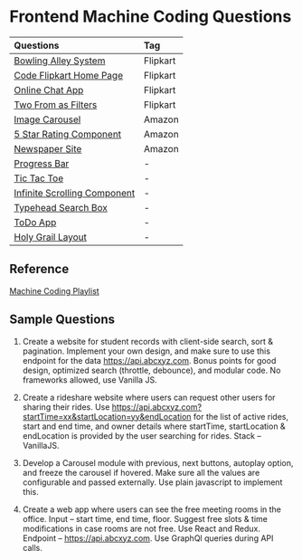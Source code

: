 # Frontend Machine Coding Questions

| Questions                                          | Tag      |
| :------------------------------------------------- | :------- |
| [Bowling Alley System](./bowling-alley.md)         | Flipkart |
| [Code Flipkart Home Page](./flipkart-home-page.md) | Flipkart |
| [Online Chat App](./online-chat-app.md)            | Flipkart |
| [Two From as Filters](./two-form-as-filters.md)    | Flipkart |
| [Image Carousel](./amazon-questions.md)            | Amazon   |
| [5 Star Rating Component](./amazon-questions.md)   | Amazon   |
| [Newspaper Site](./amazon-questions.md)            | Amazon   |
| [Progress Bar]()                                   | -        |
| [Tic Tac Toe](./tic-tac-toe.md)                    | -        |
| [Infinite Scrolling Component]()                   | -        |
| [Typehead Search Box]()                            | -        |
| [ToDo App]()                                       | -        |
| [Holy Grail Layout]()                              | -        |

## Reference

[Machine Coding Playlist](https://www.youtube.com/playlist?list=PLe3J6mZBq1xUs529Z-IHiCix4KBm0uLp1)


## Sample Questions

1. Create a website for student records with client-side search, sort & pagination. 
Implement your own design, and make sure to use this endpoint for the data https://api.abcxyz.com. 
Bonus points for good design, optimized search (throttle, debounce), and modular code. No frameworks allowed, use Vanilla JS.

2. Create a rideshare website where users can request other users for sharing their rides. 
Use https://api.abcxyz.com?startTime=xx&startLocation=yy&endLocation for the list of active rides, start and end time, and 
owner details where startTime, startLocation & endLocation is provided by the user searching for rides. Stack – VanillaJS.

3. Develop a Carousel module with previous, next buttons, autoplay option, and freeze the carousel if hovered. 
Make sure all the values are configurable and passed externally. Use plain javascript to implement this.

4. Create a web app where users can see the free meeting rooms in the office. Input – start time, end time, floor. 
Suggest free slots & time modifications in case rooms are not free. Use React and Redux. 
Endpoint – https://api.abcxyz.com. Use GraphQl queries during API calls.
